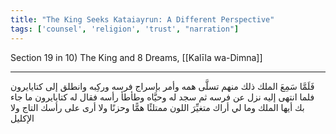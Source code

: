 ```yaml
---
title: "The King Seeks Kataiayrun: A Different Perspective"
tags: ['counsel', 'religion', 'trust', "narration"]
---
```


 Section 19 in 10) The King and 8 Dreams, [[Kalīla wa-Dimna]]

---
فَلَمَّا سَمِعَ الملك ذلك منهم تسلَّى همه وأمر بإسراج فرسه وركِبه وانطلق إلى كتايايرون فلما انتهى إليه نزل عن فرسه ثم سجد له وحيَّاه وطأطأ رأسه فقال له كتايايرون ما جاء بك أيها الملك وما لي أراك متغيِّرَ اللون ممتلئًا همًّا وحزنًا ولا أرى على رأسك التاج ولا الإكليل
